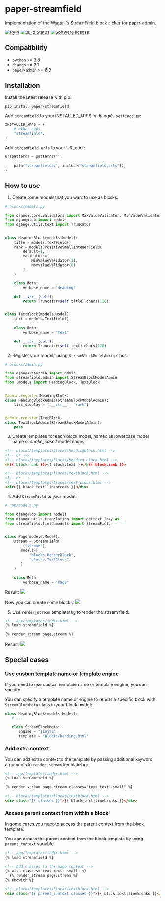 # paper-streamfield

Implementation of the Wagtail's StreamField block picker for paper-admin.

[![PyPI](https://img.shields.io/pypi/v/paper-streamfield.svg)](https://pypi.org/project/paper-streamfield/)
[![Build Status](https://github.com/dldevinc/paper-streamfield/actions/workflows/tests.yml/badge.svg)](https://github.com/dldevinc/paper-streamfield)
[![Software license](https://img.shields.io/pypi/l/paper-streamfield.svg)](https://pypi.org/project/paper-streamfield/)

## Compatibility

-   `python` >= 3.8
-   `django` >= 3.1
-   `paper-admin` >= 6.0

## Installation

Install the latest release with pip:

```shell
pip install paper-streamfield
```

Add `streamfield` to your INSTALLED_APPS in django's `settings.py`:

```python
INSTALLED_APPS = (
    # other apps
    "streamfield",
)
```

Add `streamfield.urls` to your URLconf:

```python
urlpatterns = patterns('',
    ...
    path("streamfields/", include("streamfield.urls")),
)
```

## How to use

1. Create some models that you want to use as blocks:

```python
# blocks/models.py

from django.core.validators import MaxValueValidator, MinValueValidator
from django.db import models
from django.utils.text import Truncator


class HeadingBlock(models.Model):
    title = models.TextField()
    rank = models.PositiveSmallIntegerField(
        default=1,
        validators=[
            MinValueValidator(1),
            MaxValueValidator(6)
        ]
    )

    class Meta:
        verbose_name = "Heading"

    def __str__(self):
        return Truncator(self.title).chars(128)


class TextBlock(models.Model):
    text = models.TextField()

    class Meta:
        verbose_name = "Text"

    def __str__(self):
        return Truncator(self.text).chars(128)
```

2. Register your models using `StreamBlockModelAdmin` class.

```python
# blocks/admin.py

from django.contrib import admin
from streamfield.admin import StreamBlockModelAdmin
from .models import HeadingBlock, TextBlock


@admin.register(HeadingBlock)
class HeadingBlockAdmin(StreamBlockModelAdmin):
    list_display = ["__str__", "rank"]


@admin.register(TextBlock)
class TextBlockAdmin(StreamBlockModelAdmin):
    pass
```

3. Create templates for each block model, named as lowercase
   model name or _snake_cased_ model name.

```html
<!-- blocks/templates/blocks/headingblock.html -->
<!-- or -->
<!-- blocks/templates/blocks/heading_block.html -->
<h{{ block.rank }}>{{ block.text }}</h{{ block.rank }}>
```

```html
<!-- blocks/templates/blocks/textblock.html -->
<!-- or -->
<!-- blocks/templates/blocks/text_block.html -->
<div>{{ block.text|linebreaks }}</div>
```

4. Add `StreamField` to your model:

```python
# app/models.py

from django.db import models
from django.utils.translation import gettext_lazy as _
from streamfield.field.models import StreamField


class Page(models.Model):
    stream = StreamField(
       _("stream"), 
       models=[
           "blocks.HeaderBlock",
           "blocks.TextBlock",
       ]
    )

    class Meta:
        verbose_name = "Page"
```

Result:
![](https://user-images.githubusercontent.com/6928240/190413272-14b95712-de0f-4a9b-a815-40e3fb0a2d85.png)

Now you can create some blocks:
![](https://user-images.githubusercontent.com/6928240/190414025-dfe364a9-524e-4529-835d-a3e507d1ee19.png)

5. Use `render_stream` templatetag to render the stream field.

```html
<!-- app/templates/index.html -->
{% load streamfield %}

{% render_stream page.stream %}
```

Result:
![](https://user-images.githubusercontent.com/6928240/190416377-e2ba504f-8aa0-44ed-b59d-0cf1ccea695e.png)

## Special cases

### Use custom template name or template engine

If you need to use custom template name or template engine, you can
specify 

You can specify a template name or engine to render a specific block 
with `StreamBlockMeta` class in your block model:

```python
class HeadingBlock(models.Model):
   # ...

   class StreamBlockMeta:
      engine = "jinja2"
      template = "blocks/heading.html"
```

### Add extra context

You can add extra context to the template by passing
additional keyword arguments to `render_stream` templatetag:

```html
<!-- app/templates/index.html -->
{% load streamfield %}

{% render_stream page.stream classes="text text--small" %}
```

```html
<!-- blocks/templates/blocks/textblock.html -->
<div class="{{ classes }}">{{ block.text|linebreaks }}</div>
```

### Access parent context from within a block

In some cases you need to access the parent context from the block
template.

You can access the parent context from the block template by using
`parent_context` variable:

```html
<!-- app/templates/index.html -->
{% load streamfield %}

<!-- Add classes to the page context -->
{% with classes="text text--small" %}
  {% render_stream page.stream %}
{% endwith %}
```

```html
<!-- blocks/templates/blocks/textblock.html -->
<div class="{{ parent_context.classes }}">{{ block.text|linebreaks }}</div>
```
